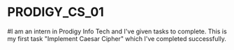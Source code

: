 # PRODIGY_CS_01
#I am an intern in Prodigy Info Tech and I've given tasks to complete. This is my first task "Implement Caesar Cipher" which I've completed successfully.



      
